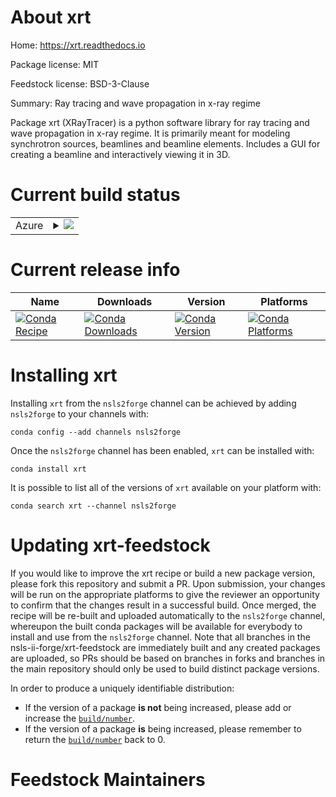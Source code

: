 About xrt
=========

Home: https://xrt.readthedocs.io

Package license: MIT

Feedstock license: BSD-3-Clause

Summary: Ray tracing and wave propagation in x-ray regime

Package xrt (XRayTracer) is a python software library for ray tracing and
wave propagation in x-ray regime. It is primarily meant for modeling
synchrotron sources, beamlines and beamline elements. Includes a GUI for
creating a beamline and interactively viewing it in 3D.


Current build status
====================


<table>
    
  <tr>
    <td>Azure</td>
    <td>
      <details>
        <summary>
          <a href="https://dev.azure.com/nsls2forge/nsls2forge/_build/latest?definitionId=115&branchName=master">
            <img src="https://dev.azure.com/nsls2forge/nsls2forge/_apis/build/status/xrt-feedstock?branchName=master">
          </a>
        </summary>
        <table>
          <thead><tr><th>Variant</th><th>Status</th></tr></thead>
          <tbody><tr>
              <td>linux_64_python3.6</td>
              <td>
                <a href="https://dev.azure.com/nsls2forge/nsls2forge/_build/latest?definitionId=115&branchName=master">
                  <img src="https://dev.azure.com/nsls2forge/nsls2forge/_apis/build/status/xrt-feedstock?branchName=master&jobName=linux&configuration=linux_64_python3.6" alt="variant">
                </a>
              </td>
            </tr><tr>
              <td>linux_64_python3.7</td>
              <td>
                <a href="https://dev.azure.com/nsls2forge/nsls2forge/_build/latest?definitionId=115&branchName=master">
                  <img src="https://dev.azure.com/nsls2forge/nsls2forge/_apis/build/status/xrt-feedstock?branchName=master&jobName=linux&configuration=linux_64_python3.7" alt="variant">
                </a>
              </td>
            </tr><tr>
              <td>linux_64_python3.8</td>
              <td>
                <a href="https://dev.azure.com/nsls2forge/nsls2forge/_build/latest?definitionId=115&branchName=master">
                  <img src="https://dev.azure.com/nsls2forge/nsls2forge/_apis/build/status/xrt-feedstock?branchName=master&jobName=linux&configuration=linux_64_python3.8" alt="variant">
                </a>
              </td>
            </tr><tr>
              <td>osx_64_python3.6</td>
              <td>
                <a href="https://dev.azure.com/nsls2forge/nsls2forge/_build/latest?definitionId=115&branchName=master">
                  <img src="https://dev.azure.com/nsls2forge/nsls2forge/_apis/build/status/xrt-feedstock?branchName=master&jobName=osx&configuration=osx_64_python3.6" alt="variant">
                </a>
              </td>
            </tr><tr>
              <td>osx_64_python3.7</td>
              <td>
                <a href="https://dev.azure.com/nsls2forge/nsls2forge/_build/latest?definitionId=115&branchName=master">
                  <img src="https://dev.azure.com/nsls2forge/nsls2forge/_apis/build/status/xrt-feedstock?branchName=master&jobName=osx&configuration=osx_64_python3.7" alt="variant">
                </a>
              </td>
            </tr><tr>
              <td>osx_64_python3.8</td>
              <td>
                <a href="https://dev.azure.com/nsls2forge/nsls2forge/_build/latest?definitionId=115&branchName=master">
                  <img src="https://dev.azure.com/nsls2forge/nsls2forge/_apis/build/status/xrt-feedstock?branchName=master&jobName=osx&configuration=osx_64_python3.8" alt="variant">
                </a>
              </td>
            </tr><tr>
              <td>win_64_python3.6</td>
              <td>
                <a href="https://dev.azure.com/nsls2forge/nsls2forge/_build/latest?definitionId=115&branchName=master">
                  <img src="https://dev.azure.com/nsls2forge/nsls2forge/_apis/build/status/xrt-feedstock?branchName=master&jobName=win&configuration=win_64_python3.6" alt="variant">
                </a>
              </td>
            </tr><tr>
              <td>win_64_python3.7</td>
              <td>
                <a href="https://dev.azure.com/nsls2forge/nsls2forge/_build/latest?definitionId=115&branchName=master">
                  <img src="https://dev.azure.com/nsls2forge/nsls2forge/_apis/build/status/xrt-feedstock?branchName=master&jobName=win&configuration=win_64_python3.7" alt="variant">
                </a>
              </td>
            </tr><tr>
              <td>win_64_python3.8</td>
              <td>
                <a href="https://dev.azure.com/nsls2forge/nsls2forge/_build/latest?definitionId=115&branchName=master">
                  <img src="https://dev.azure.com/nsls2forge/nsls2forge/_apis/build/status/xrt-feedstock?branchName=master&jobName=win&configuration=win_64_python3.8" alt="variant">
                </a>
              </td>
            </tr>
          </tbody>
        </table>
      </details>
    </td>
  </tr>
</table>

Current release info
====================

| Name | Downloads | Version | Platforms |
| --- | --- | --- | --- |
| [![Conda Recipe](https://img.shields.io/badge/recipe-xrt-green.svg)](https://anaconda.org/nsls2forge/xrt) | [![Conda Downloads](https://img.shields.io/conda/dn/nsls2forge/xrt.svg)](https://anaconda.org/nsls2forge/xrt) | [![Conda Version](https://img.shields.io/conda/vn/nsls2forge/xrt.svg)](https://anaconda.org/nsls2forge/xrt) | [![Conda Platforms](https://img.shields.io/conda/pn/nsls2forge/xrt.svg)](https://anaconda.org/nsls2forge/xrt) |

Installing xrt
==============

Installing `xrt` from the `nsls2forge` channel can be achieved by adding `nsls2forge` to your channels with:

```
conda config --add channels nsls2forge
```

Once the `nsls2forge` channel has been enabled, `xrt` can be installed with:

```
conda install xrt
```

It is possible to list all of the versions of `xrt` available on your platform with:

```
conda search xrt --channel nsls2forge
```




Updating xrt-feedstock
======================

If you would like to improve the xrt recipe or build a new
package version, please fork this repository and submit a PR. Upon submission,
your changes will be run on the appropriate platforms to give the reviewer an
opportunity to confirm that the changes result in a successful build. Once
merged, the recipe will be re-built and uploaded automatically to the
`nsls2forge` channel, whereupon the built conda packages will be available for
everybody to install and use from the `nsls2forge` channel.
Note that all branches in the nsls-ii-forge/xrt-feedstock are
immediately built and any created packages are uploaded, so PRs should be based
on branches in forks and branches in the main repository should only be used to
build distinct package versions.

In order to produce a uniquely identifiable distribution:
 * If the version of a package **is not** being increased, please add or increase
   the [``build/number``](https://conda.io/docs/user-guide/tasks/build-packages/define-metadata.html#build-number-and-string).
 * If the version of a package **is** being increased, please remember to return
   the [``build/number``](https://conda.io/docs/user-guide/tasks/build-packages/define-metadata.html#build-number-and-string)
   back to 0.

Feedstock Maintainers
=====================


